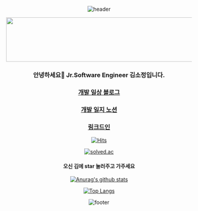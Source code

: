 <div align="center">
 
![header](https://capsule-render.vercel.app/api?type=wave&color=auto&height=300&section=header&text=SOJUNG'sTruble🔫&fontSize=70)
 
 
<a href="https://github.com/devxb/gitanimals">
  <img
    src="https://render.gitanimals.org/lines/zeze1004?pet-id=625134001276568842"
    width="600"
    height="120"
  />
</a>
  
 	
### 안녕하세요👋 Jr.Software Engineer 김소정입니다.
 
### [개발 일상 블로그](https://blog.naver.com/PostList.naver?blogId=thwjd2717&categoryNo=0&from=postList)
### [개발 일지 노션](https://kimsojung.notion.site/855bc793685f4e0fa90f1f4e311f6190)
### [링크드인](https://www.linkedin.com/in/so-jung-kim-695195146/)

 
[![Hits](https://hits.seeyoufarm.com/api/count/incr/badge.svg?url=https%3A%2F%2Fgithub.com%2Fzeze1004&count_bg=%2379C83D&title_bg=%23555555&icon=&icon_color=%23E7E7E7&title=hits&edge_flat=false)](https://hits.seeyoufarm.com)


[![solved.ac](http://mazassumnida.wtf/api/mini/generate_badge?boj=thwjd2717)](https://solved.ac/thwjd2717)


#### 오신 김에 star 눌러주고 가주세요


 


<!--
**zeze1004/zeze1004** is a ✨ _special_ ✨ repository because its `README.md` (this file) appears on your GitHub profile.

Here are some ideas to get you started:

- 🔭 I’m currently working on ...
- 🌱 I’m currently learning ...
- 👯 I’m looking to collaborate on ...
- 🤔 I’m looking for help with ...
- 💬 Ask me about ...
- 📫 How to reach me: ...
- 😄 Pronouns: ...
- ⚡ Fun fact: ...
-->


 
[![Anurag's github stats](https://github-readme-stats.vercel.app/api?username=zeze1004)](https://github.com/anuraghazra/github-readme-stats)	   

[![Top Langs](https://github-readme-stats.vercel.app/api/top-langs/?username=zeze1004&hide=OpenEdge%20ABL&langs_count=8&layout=compact&exclude_repo=python-openstackclient)](https://github.com/anuraghazra/github-readme-stats)	

![footer](https://capsule-render.vercel.app/api?section=footer)
</div>
